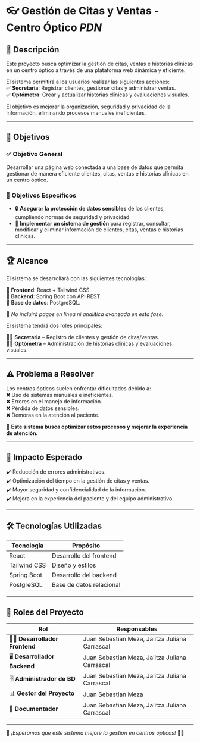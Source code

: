 # 👓 Gestión de Citas y Ventas - Centro Óptico _PDN_

## 📌 Descripción  
Este proyecto busca optimizar la gestión de citas, ventas e historias clínicas en un centro óptico a través de una plataforma web dinámica y eficiente.  

El sistema permitirá a los usuarios realizar las siguientes acciones:  
✅ **Secretaria**: Registrar clientes, gestionar citas y administrar ventas.  
✅ **Optómetra**: Crear y actualizar historias clínicas y evaluaciones visuales.  

El objetivo es mejorar la organización, seguridad y privacidad de la información, eliminando procesos manuales ineficientes.

---

## 🎯 Objetivos  

### ✅ **Objetivo General**  
Desarrollar una página web conectada a una base de datos que permita gestionar de manera eficiente clientes, citas, ventas e historias clínicas en un centro óptico.  

### 🎯 **Objetivos Específicos**  
- 🔒 **Asegurar la protección de datos sensibles** de los clientes, cumpliendo normas de seguridad y privacidad.  
- 🔄 **Implementar un sistema de gestión** para registrar, consultar, modificar y eliminar información de clientes, citas, ventas e historias clínicas.  

---

## 🏆 Alcance  
El sistema se desarrollará con las siguientes tecnologías:  

🔹 **Frontend**: React + Tailwind CSS.  
🔹 **Backend**: Spring Boot con API REST.  
🔹 **Base de datos**: PostgreSQL.  

🚫 *No incluirá pagos en línea ni analítica avanzada en esta fase.*  

El sistema tendrá dos roles principales:  

👩‍💼 **Secretaria** – Registro de clientes y gestión de citas/ventas.  
👨‍⚕️ **Optómetra** – Administración de historias clínicas y evaluaciones visuales.  

---

## ⚠️ Problema a Resolver  
Los centros ópticos suelen enfrentar dificultades debido a:  
❌ Uso de sistemas manuales e ineficientes.  
❌ Errores en el manejo de información.  
❌ Pérdida de datos sensibles.  
❌ Demoras en la atención al paciente.  

📌 **Este sistema busca optimizar estos procesos y mejorar la experiencia de atención.**  

---

## 🌟 Impacto Esperado  
✔️ Reducción de errores administrativos.  
✔️ Optimización del tiempo en la gestión de citas y ventas.  
✔️ Mayor seguridad y confidencialidad de la información.  
✔️ Mejora en la experiencia del paciente y del equipo administrativo.  

---

## 🛠 Tecnologías Utilizadas  
| Tecnología  | Propósito  |
|------------|-----------|
| React      | Desarrollo del frontend |
| Tailwind CSS | Diseño y estilos |
| Spring Boot | Desarrollo del backend |
| PostgreSQL  | Base de datos relacional |

---

## 🏅 Roles del Proyecto  

| Rol                        | Responsables                          |
|----------------------------|--------------------------------------|
| 👩‍💻 **Desarrollador Frontend** | Juan Sebastian Meza, Jalitza Juliana Carrascal |
| 🖥️ **Desarrollador Backend** | Juan Sebastian Meza, Jalitza Juliana Carrascal |
| 🗄️ **Administrador de BD** | Juan Sebastian Meza, Jalitza Juliana Carrascal |
| 📊 **Gestor del Proyecto** | Juan Sebastian Meza |
| 📑 **Documentador** | Juan Sebastian Meza, Jalitza Juliana Carrascal |

---

 

🔹 *¡Esperamos que este sistema mejore la gestión en centros ópticos!* 🚀✨  
